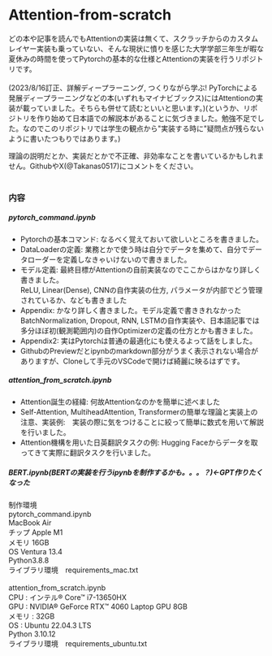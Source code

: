 # Attention-from-scratch
どの本や記事を読んでもAttentionの実装は無くて、スクラッチからのカスタムレイヤー実装も乗っていない、そんな現状に憤りを感じた大学学部三年生が暇な夏休みの時間を使ってPytorchの基本的な仕様とAttentionの実装を行うリポジトリです。<br><br>
(2023/8/16訂正、詳解ディープラーニング, つくりながら学ぶ! PyTorchによる発展ディープラーニングなどの本(いずれもマイナビブックス)にはAttentionの実装が載っていました。そちらも併せて読むといいと思います。)(というか、リポジトリを作り始めて日本語での解説本があることに気づきました。勉強不足でした。なのでこのリポジトリでは学生の観点から"実装する時に"疑問点が残らないように書いたつもりではあります。)<br>

理論の説明だとか、実装だとかで不正確、非効率なことを書いているかもしれません。GithubやX(@Takanas0517)にコメントをください。<br>
<br>

### 内容
##### pytorch_command.ipynb

- Pytorchの基本コマンド: なるべく覚えておいて欲しいところを書きました。<br>
- DataLoaderの定義: 業務とかで使う時は自分でデータを集めて、自分でデータローダーを定義しなきゃいけないので書きました。<br>
- モデル定義: 最終目標がAttentionの自前実装なのでここからはかなり詳しく書きました。<br>ReLU, Linear(Dense), CNNの自作実装の仕方, パラメータが内部でどう管理されているか、なども書きました
- Appendix: かなり詳しく書きました。モデル定義で書ききれなかったBatchNormalization, Dropout, RNN, LSTMの自作実装や、日本語記事では多分ほぼ初(観測範囲内)の自作Optimizerの定義の仕方とかも書きました。
- Appendix2: 実はPytorchは普通の最適化にも使えるよって話をしました。
- GithubのPreviewだとipynbのmarkdown部分がうまく表示されない場合がありますが、Cloneして手元のVSCodeで開けば綺麗に映るはずです。<br>

##### attention_from_scratch.ipynb
- Attention誕生の経緯: 何故Attentionなのかを簡単に述べました
- Self-Attention, MultiheadAttention, Transformerの簡単な理論と実装上の注意、実装例:　実装の際に気をつけることに絞って簡単に数式を用いて解説を行いました。
- Attention機構を用いた日英翻訳タスクの例: Hugging Faceからデータを取ってきて実際に翻訳タスクを行いました。

##### BERT.ipynb(BERTの実装を行うipynbを制作するかも。。。？)<-GPT作りたくなった
制作環境<br>
pytorch_command.ipynb<br>
MacBook Air<br>
チップ Apple M1<br>
メモリ 16GB<br>
OS Ventura 13.4<br>
Python3.8.8<br>
ライブラリ環境　requirements_mac.txt<br>
<br>
attention_from_scratch.ipynb<br>
CPU : インテル® Core™ i7-13650HX<br>
GPU : NVIDIA® GeForce RTX™ 4060 Laptop GPU 8GB<br>
メモリ : 32GB<br>
OS : Ubuntu 22.04.3 LTS<br>
Python 3.10.12<br>
ライブラリ環境　requirements_ubuntu.txt<br>

